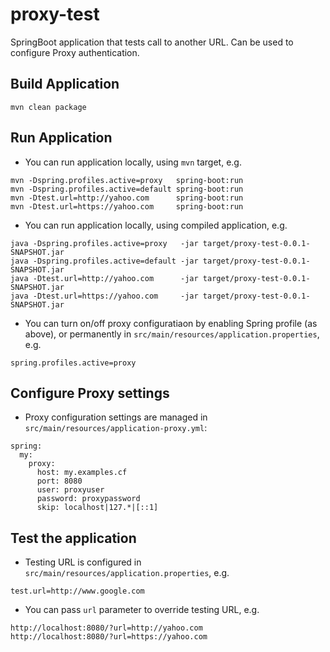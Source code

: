 # proxy-test

SpringBoot application that tests call to another URL. Can be used to configure Proxy authentication.

## Build Application

```
mvn clean package
```

## Run Application

* You can run application locally, using `mvn` target, e.g.
```
mvn -Dspring.profiles.active=proxy   spring-boot:run 
mvn -Dspring.profiles.active=default spring-boot:run 
mvn -Dtest.url=http://yahoo.com      spring-boot:run 
mvn -Dtest.url=https://yahoo.com     spring-boot:run 
```

* You can run application locally, using compiled application, e.g.
```
java -Dspring.profiles.active=proxy   -jar target/proxy-test-0.0.1-SNAPSHOT.jar
java -Dspring.profiles.active=default -jar target/proxy-test-0.0.1-SNAPSHOT.jar
java -Dtest.url=http://yahoo.com      -jar target/proxy-test-0.0.1-SNAPSHOT.jar
java -Dtest.url=https://yahoo.com     -jar target/proxy-test-0.0.1-SNAPSHOT.jar
```
* You can turn on/off proxy configuratiaon by enabling Spring profile (as above), or permanently in `src/main/resources/application.properties`, e.g.
```
spring.profiles.active=proxy
```


## Configure Proxy settings

* Proxy configuration settings are managed in `src/main/resources/application-proxy.yml`:

```
spring:
  my:
    proxy:
      host: my.examples.cf
      port: 8080
      user: proxyuser
      password: proxypassword
      skip: localhost|127.*|[::1]
```

## Test the application

* Testing URL is configured in `src/main/resources/application.properties`, e.g.
```
test.url=http://www.google.com
```
* You can pass `url` parameter to override testing URL, e.g.
```
http://localhost:8080/?url=http://yahoo.com
http://localhost:8080/?url=https://yahoo.com
```

